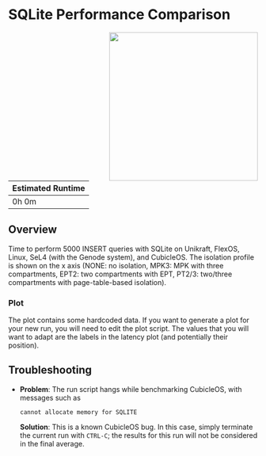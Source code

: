# SQLite Performance Comparison

<img align="right" src="../../plots/fig-10_sqlite-exec-time.svg" width="300" />

| Estimated Runtime |
| ----------------- |
| 0h 0m             |

## Overview

Time to perform 5000 INSERT queries with SQLite on Unikraft, FlexOS, Linux, SeL4
(with the Genode system), and CubicleOS. The isolation profile is shown on the x
axis (NONE: no isolation, MPK3: MPK with three compartments, EPT2: two
compartments with EPT, PT2/3: two/three compartments with page-table-based
isolation).

### Plot

The plot contains some hardcoded data. If you want to generate a plot
for your new run, you will need to edit the plot script. The values that you
will want to adapt are the labels in the latency plot (and potentially their
position).

## Troubleshooting

- **Problem**: The run script hangs while benchmarking CubicleOS, with messages
  such as
   ```
   cannot allocate memory for SQLITE
   ```

  **Solution**: This is a known CubicleOS bug. In this case, simply terminate the
  current run with `CTRL-C`; the results for this run will not be considered in the
  final average.
